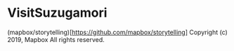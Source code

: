 # VisitSuzugamori

(mapbox/storytelling)[https://github.com/mapbox/storytelling]
Copyright (c) 2019, Mapbox All rights reserved.
